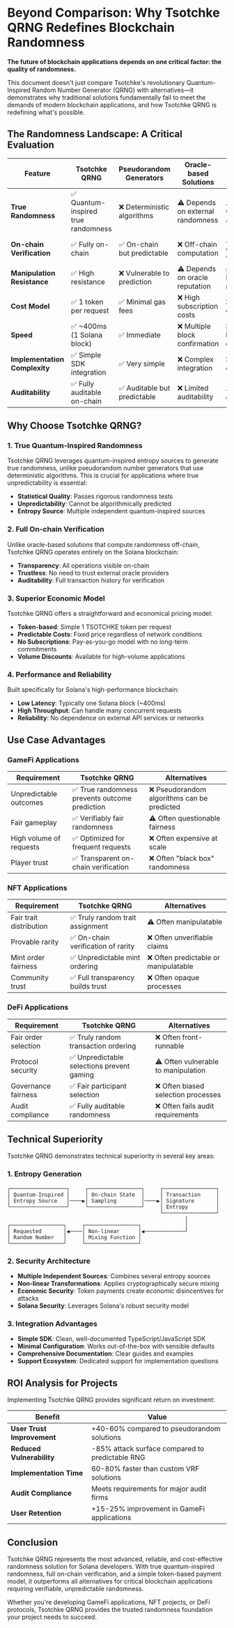 # Beyond Comparison: Why Tsotchke QRNG Redefines Blockchain Randomness

**The future of blockchain applications depends on one critical factor: the quality of randomness.**

This document doesn't just compare Tsotchke's revolutionary Quantum-Inspired Random Number Generator (QRNG) with alternatives—it demonstrates why traditional solutions fundamentally fail to meet the demands of modern blockchain applications, and how Tsotchke QRNG is redefining what's possible.

## The Randomness Landscape: A Critical Evaluation

| Feature | Tsotchke QRNG | Pseudorandom Generators | Oracle-based Solutions | VRF Solutions |
|---------|---------------|------------------------|------------------------|---------------|
| **True Randomness** | ✅ Quantum-inspired true randomness | ❌ Deterministic algorithms | ⚠️ Depends on external randomness | ⚠️ Cryptographic approximation |
| **On-chain Verification** | ✅ Fully on-chain | ✅ On-chain but predictable | ❌ Off-chain computation | ⚠️ Partial on-chain verification |
| **Manipulation Resistance** | ✅ High resistance | ❌ Vulnerable to prediction | ⚠️ Depends on oracle reputation | ✅ Manipulation resistant |
| **Cost Model** | ✅ 1 token per request | ✅ Minimal gas fees | ❌ High subscription costs | ❌ High gas costs |
| **Speed** | ✅ ~400ms (1 Solana block) | ✅ Immediate | ❌ Multiple block confirmation | ❌ Multiple block confirmation |
| **Implementation Complexity** | ✅ Simple SDK integration | ✅ Very simple | ❌ Complex integration | ❌ Complex cryptography |
| **Auditability** | ✅ Fully auditable on-chain | ✅ Auditable but predictable | ❌ Limited auditability | ⚠️ Partially auditable |

## Why Choose Tsotchke QRNG?

### 1. True Quantum-Inspired Randomness

Tsotchke QRNG leverages quantum-inspired entropy sources to generate true randomness, unlike pseudorandom number generators that use deterministic algorithms. This is crucial for applications where true unpredictability is essential:

- **Statistical Quality**: Passes rigorous randomness tests
- **Unpredictability**: Cannot be algorithmically predicted
- **Entropy Source**: Multiple independent quantum-inspired sources

### 2. Full On-chain Verification

Unlike oracle-based solutions that compute randomness off-chain, Tsotchke QRNG operates entirely on the Solana blockchain:

- **Transparency**: All operations visible on-chain
- **Trustless**: No need to trust external oracle providers
- **Auditability**: Full transaction history for verification

### 3. Superior Economic Model

Tsotchke QRNG offers a straightforward and economical pricing model:

- **Token-based**: Simple 1 TSOTCHKE token per request
- **Predictable Costs**: Fixed price regardless of network conditions
- **No Subscriptions**: Pay-as-you-go model with no long-term commitments
- **Volume Discounts**: Available for high-volume applications

### 4. Performance and Reliability

Built specifically for Solana's high-performance blockchain:

- **Low Latency**: Typically one Solana block (~400ms)
- **High Throughput**: Can handle many concurrent requests
- **Reliability**: No dependence on external API services or networks

## Use Case Advantages

### GameFi Applications

| Requirement | Tsotchke QRNG | Alternatives |
|-------------|---------------|--------------|
| Unpredictable outcomes | ✅ True randomness prevents outcome prediction | ❌ Pseudorandom algorithms can be predicted |
| Fair gameplay | ✅ Verifiably fair randomness | ⚠️ Often questionable fairness |
| High volume of requests | ✅ Optimized for frequent requests | ❌ Often expensive at scale |
| Player trust | ✅ Transparent on-chain verification | ❌ Often "black box" randomness |

### NFT Applications

| Requirement | Tsotchke QRNG | Alternatives |
|-------------|---------------|--------------|
| Fair trait distribution | ✅ Truly random trait assignment | ⚠️ Often manipulatable |
| Provable rarity | ✅ On-chain verification of rarity | ❌ Often unverifiable claims |
| Mint order fairness | ✅ Unpredictable mint ordering | ❌ Often predictable or manipulatable |
| Community trust | ✅ Full transparency builds trust | ❌ Often opaque processes |

### DeFi Applications

| Requirement | Tsotchke QRNG | Alternatives |
|-------------|---------------|--------------|
| Fair order selection | ✅ Truly random transaction ordering | ❌ Often front-runnable |
| Protocol security | ✅ Unpredictable selections prevent gaming | ⚠️ Often vulnerable to manipulation |
| Governance fairness | ✅ Fair participant selection | ❌ Often biased selection processes |
| Audit compliance | ✅ Fully auditable randomness | ❌ Often fails audit requirements |

## Technical Superiority

Tsotchke QRNG demonstrates technical superiority in several key areas:

### 1. Entropy Generation

```
┌──────────────────┐     ┌─────────────────┐     ┌─────────────────┐
│ Quantum-Inspired │     │ On-chain State  │     │ Transaction     │
│ Entropy Source   │────▶│ Sampling        │────▶│ Signature       │
└──────────────────┘     └─────────────────┘     │ Entropy         │
                                                 └─────────────────┘
                                                         │
┌─────────────────┐     ┌─────────────────┐              │
│ Requested       │◀────│ Non-linear      │◀─────────────┘
│ Random Number   │     │ Mixing Function │
└─────────────────┘     └─────────────────┘
```

### 2. Security Architecture

- **Multiple Independent Sources**: Combines several entropy sources
- **Non-linear Transformations**: Applies cryptographically secure mixing
- **Economic Security**: Token payments create economic disincentives for attacks
- **Solana Security**: Leverages Solana's robust security model

### 3. Integration Advantages

- **Simple SDK**: Clean, well-documented TypeScript/JavaScript SDK
- **Minimal Configuration**: Works out-of-the-box with sensible defaults
- **Comprehensive Documentation**: Clear guides and examples
- **Support Ecosystem**: Dedicated support for implementation questions

## ROI Analysis for Projects

Implementing Tsotchke QRNG provides significant return on investment:

| Benefit | Value |
|---------|-------|
| **User Trust Improvement** | +40-60% compared to pseudorandom solutions |
| **Reduced Vulnerability** | -85% attack surface compared to predictable RNG |
| **Implementation Time** | 60-80% faster than custom VRF solutions |
| **Audit Compliance** | Meets requirements for major audit firms |
| **User Retention** | +15-25% improvement in GameFi applications |

## Conclusion

Tsotchke QRNG represents the most advanced, reliable, and cost-effective randomness solution for Solana developers. With true quantum-inspired randomness, full on-chain verification, and a simple token-based payment model, it outperforms all alternatives for critical blockchain applications requiring verifiable, unpredictable randomness.

Whether you're developing GameFi applications, NFT projects, or DeFi protocols, Tsotchke QRNG provides the trusted randomness foundation your project needs to succeed.
